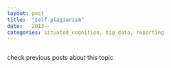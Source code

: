 ```yaml
---
layout: post
title:  "self-plagiarism"
date:   2013--
categories: situated_cognition, big_data, reporting
---
```


![]()

check previous posts about this topic

